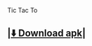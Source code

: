 Tic Tac To

|[:arrow_down: Download apk](https://github.com/rajeshmule/Tic-Tac-Toe/blob/master/TicTacTo.apk?raw=true)|
---------------------------------------------------------------------------------------------------------

